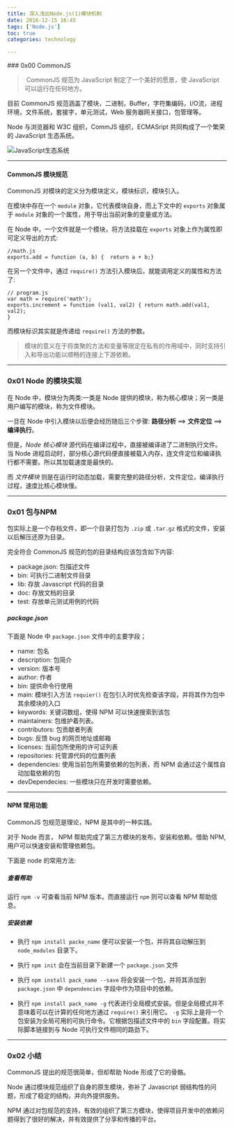 ```yaml
---
title: 深入浅出Node.js(1)模块机制
date: 2016-12-15 16:45
tags: ['Node.js']
toc: true
categories: technology

---
```

### 0x00 CommonJS

> CommonJS 规范为 JavaScript 制定了一个美好的愿景，使 JavaScript 可以运行在任何地方。

目前 CommonJS 规范涵盖了模块，二进制，Buffer，字符集编码，I/O流，进程环境，文件系统，套接字，单元测试，Web 服务器网关接口，包管理等。

Node 与浏览器和 W3C 组织，CommJS 组织，ECMASript 共同构成了一个繁荣的 JavaScript 生态系统。

![JavaScript生态系统](http://upload-images.jianshu.io/upload_images/1571420-34096fd5ed067931.png?imageMogr2/auto-orient/strip%7CimageView2/2/w/1240)

---
#### CommonJS 模块规范
CommonJS 对模块的定义分为模块定义，模块标识，模块引入。

在模块中存在一个 `module` 对象，它代表模块自身，而上下文中的 `exports` 对象属于 `module` 对象的一个属性，用于导出当前对象的变量或方法。

在 Node 中，一个文件就是一个模块，将方法挂载在 `exports` 对象上作为属性即可定义导出的方式:

```
//math.js
exports.add = function (a, b) {  return a + b;}
```

在另一个文件中，通过 `require()` 方法引入模块后，就能调用定义的属性和方法了:

```
// program.js
var math = require('math');
exports.increment = function (val1, val2) { return math.add(val1, val2);
}
```

而模块标识其实就是传递给 `require()` 方法的参数。

> 模块的意义在于将类聚的方法和变量等限定在私有的作用域中，同时支持引入和导出功能以顺畅的连接上下游依赖。

---
### 0x01 Node 的模块实现
在 Node 中，模块分为两类:一类是 Node 提供的模块，称为核心模块；另一类是用户编写的模块，称为文件模块。

一旦在 Node 中引入模块以后便会经历随后三个步骤: **路径分析**  ==> **文件定位** ==> **编译执行**。

但是，_Node 核心模块_ 源代码在编译过程中，直接被编译进了二进制执行文件。当 Node 进程启动时，部分核心源代码便直接被载入内存，连文件定位和编译执行都不需要。所以其加载速度是最快的。

而 _文件模块_ 则是在运行时动态加载，需要完整的路径分析，文件定位，编译执行过程，速度比核心模块慢。


---
### 0x01 包与NPM
包实际上是一个存档文件，即一个目录打包为 `.zip` 或 `.tar.gz` 格式的文件，安装以后解压还原为目录。

完全符合 CommonJS 规范的包的目录结构应该包含如下内容:

* package.json: 包描述文件
* bin: 可执行二进制文件目录
* lib: 存放 Javascript 代码的目录
* doc: 存放文档的目录
* test: 存放单元测试用例的代码

##### package.json
下面是 Node 中 `package.json` 文件中的主要字段；

* name: 包名
* description: 包简介
* version: 版本号
* author: 作者
* bin: 提供命令行使用
* main: 模块引入方法 `requier()` 在包引入时优先检查该字段，并将其作为包中其余模块的入口
* keywords: 关键词数组，使得 NPM 可以快速搜索到该包
* maintainers: 包维护着列表。
* contributors: 包贡献者列表
* bugs: 反馈 bug 的网页地址或邮箱
* licenses: 当前包所使用的许可证列表
* repositories: 托管源代码的位置列表
* dependencies: 使用当前包所需要依赖的包列表，而 NPM
 会通过这个属性自动加载依赖的包
* devDependecies: 一些模块只在开发时需要依赖。

---
#### NPM 常用功能
CommonJS 包规范是理论，NPM 是其中的一种实践。

对于 Node 而言， NPM 帮助完成了第三方模块的发布，安装和依赖。借助 NPM, 用户可以快速安装和管理依赖包。

下面是 node 的常用方法:

##### 查看帮助
运行 `npm -v` 可查看当前 NPM 版本。而直接运行 `npm` 则可以查看  NPM 帮助信息。

##### 安装依赖

* 执行 `npm install packe_name` 便可以安装一个包，并将其自动解压到 `node_modules` 目录下。

* 执行 `npm init` 会在当前目录下新建一个 `package.json` 文件

* 执行 `npm install pack_name --save` 将会安装一个包，并将其添加到 `package.json` 中 `dependencies` 字段中作为项目中的依赖。

* 执行 `npm install pack_name -g` 代表进行全局模式安装。但是全局模式并不意味着可以在计算的任何地方通过 `require()` 来引用它。 `-g` 实际上是将一个包安装为全局可用的可执行命令。它根据包描述文件中的 `bin` 字段配置。将实际脚本链接到与 Node 可执行文件相同的路劲下。

---
### 0x02 小结
CommonJS 提出的规范很简单，但却帮助 Node 形成了它的骨骼。

Node 通过模块规范组织了自身的原生模块，弥补了 Javascript 弱结构性的问题，形成了稳定的结构，并向外提供服务。

NPM 通过对包规范的支持，有效的组织了第三方模块，使得项目开发中的依赖问题得到了很好的解决，并有效提供了分享和传播的平台。


